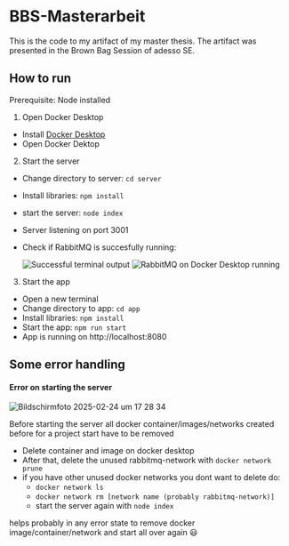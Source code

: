 # BBS-Masterarbeit
This is the code to my artifact of my master thesis. The artifact was presented in the Brown Bag Session of adesso SE.

## How to run
Prerequisite: Node installed

1. Open Docker Desktop

- Install [Docker Desktop](https://www.docker.com/products/docker-desktop/)
- Open Docker Dektop

2. Start the server
- Change directory to server: ```cd server```
- Install libraries: ```npm install```
- start the server: ```node index```
- Server listening on port 3001
- Check if RabbitMQ is succesfully running:
  
  ![Successful terminal output](https://github.com/user-attachments/assets/80400890-e0c9-4685-bf1b-4d119cf7e90e)
  ![RabbitMQ on Docker Desktop running](https://github.com/user-attachments/assets/1bcbdc01-6d38-492d-ab8f-e91d2f4aa9c4)


3. Start the app
- Open a new terminal
- Change directory to app: ```cd app```
- Install libraries: ```npm install```
- Start the app: ```npm run start```
- App is running on http://localhost:8080

## Some error handling

#### Error on starting the server
![Bildschirmfoto 2025-02-24 um 17 28 34](https://github.com/user-attachments/assets/59b98b30-08ef-47d5-a324-bcae2568ba6e)

Before starting the server all docker container/images/networks created before for a project start have to be removed
- Delete container and image on docker desktop
- After that, delete the unused rabbitmq-network with ```docker network prune```
- if you have other unused docker networks you dont want to delete do:
  - ```docker network ls```
  - ```docker network rm [network name (probably rabbitmq-network)]```
  - start the server again with ```node index```

helps probably in any error state to remove docker image/container/network and start all over again 😃

